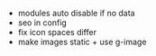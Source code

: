 - modules auto disable if no data
- seo in config
- fix icon spaces differ
- make images static + use g-image
